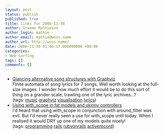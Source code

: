 ```yaml
---
layout: post
status: publish
published: true
title: links for 2006-11-30
author: Graeme Mathieson
author_login: mathie
author_email: mathie@woss.name
author_url: http://woss.name/
date: 2006-11-30 01:46:17.000000000 +00:00
categories:
- Web surfing
tags: []
comments: []
---
```

<ul class="delicious">
	<li>
		<div class="delicious-link"><a href="http://www.whatspop.com/blog/2006/11/glancing-alternative-song-structures.cfm">Glancing alternative song structures with Graphviz</a></div>
		<div class="delicious-extended">FInite automata of song lyrics for 7 songs.  Well worth looking at the full-size images.  I wonder how much effort it would be to do this sort of thing on a grander scale, trawling one of the lyric archives...?</div>
		<div class="delicious-tags">(tags: <a href="http://del.icio.us/mathie/music">music</a> <a href="http://del.icio.us/mathie/graphviz">graphviz</a> <a href="http://del.icio.us/mathie/visualisation">visualisation</a> <a href="http://del.icio.us/mathie/lyrics">lyrics</a>)</div>
	</li>
	<li>
		<div class="delicious-link"><a href="http://errtheblog.com/post/41">Using with_scope in fat models and skinny controllers</a></div>
		<div class="delicious-extended">I'd heard that using with_scope in conjunction with around_filter was evil.  But I'd never really seen a use for with_scope until today.  When I realised it would DRY up one of my models quite nicely!</div>
		<div class="delicious-tags">(tags: <a href="http://del.icio.us/mathie/programming">programming</a> <a href="http://del.icio.us/mathie/rails">rails</a> <a href="http://del.icio.us/mathie/rubyonrails">rubyonrails</a> <a href="http://del.icio.us/mathie/activerecord">activerecord</a>)</div>
	</li>
</ul>
